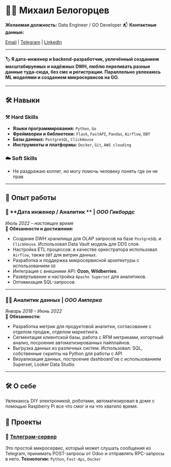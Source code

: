 # 🧑‍💻 Михаил Белогорцев

**Желаемая должность:** Data Engineer / GO Developer
📬 **Контактные данные:**  

[Email](mailto:erlit007@gmail.com) | [Telegram](https://t.me/erlitx) | [LinkedIn](https://www.linkedin.com/in/belogortsev-mihail-a17771124/) 

---

#### 🏷️ Я дата-инженер и backend-разработчик, увлечённый созданием масштабируемых и надёжных DWH, люблю переливать разные данные туда-сюда, без смс и регистрации. Параллельно увлекаюсь ML моделями и созданием микросервисов на GO.
---

## 🛠️ Навыки

### ⚒️ **Hard Skills**
- **Языки программирования:** `Python`, `Go`
- **Фреймворки и библиотеки:** `Flask`, `FastAPI`, `Pandas`, `Airflow`, `DBT`  
- **Базы данных:** `PostgreSQL`, `ClickHouse`
- **Инструменты и платформы:** `Docker`, `Git`, `AWS clouding`

### ☁️ **Soft Skills**
- Не раздражаю коллег, но могу помочь человеку понять где он не прав
---

## 🏢 Опыт работы

### 🚀 **Дата инженер / Аналитик ** | *ООО Гикбордс*  
*Июль 2022 – настоящее время*  
📍 **Обязанности и достижения:**
- Создание DWH хранилища для OLAP запросов на базе `PostgreSQL` и `ClickHouse`. Использовал Data Vault модель для DDS слоя.
- Настройка ETL процессов: в качестве оркестратора использовал `Airflow`, также `DBT` для витрин данных.
- Разработка и поддержка микросервисной архитектуры с использованием `GO`
- Интеграция с внешними API: **Ozon, Wildberries**.
- Развёртывание и настройка `Apache Superset` для аналитиков.
- Оптимизация SQL-запросов.

---

### 🧑‍💻 **Аналитик данных** | *ООО Амперка*  
*Январь 2018 – Июнь 2022*  
📍 **Обязанности:**
- Разработка метрик для продуктовой аналитки, согласование с отделом продаж, отделом маркетинга.
- Сегментация клиентской базы, работа с RFM метриками, когортный анализ, посроение автоматизированных пайплайнов.
- Выгрузка данных из различных систем. Использовал: SQL, собственные скрипты на Python для работы с API
- Визуализация данных, построение dashboard'ов с использованием Superset, Looker Data Studio

---
## 🛠️ О себе

Увлекаюсь DIY электроникой, роботами, автоматизировал в доме с помощью Raspberry Pi все что смог и на что хватило время.

## 🎨 Проекты

### 📝 **[Телеграм-сервер]([https://github.com/your_username/task-manager](https://github.com/erlitx/fastapi_telegram_client.git))**  
Это простой микросервис, который может слушать сообщения из Telegram, принимать POST-запросы от Odoo и отправлять RPC-запросы в него.
**Технологии:** `Python`, `Fast-Api`, `Docker` 
